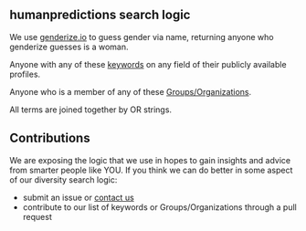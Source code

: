 ## humanpredictions search logic

We use [genderize.io](https://genderize.io/) to guess gender via name, returning
anyone who genderize guesses is a woman.

Anyone with any of these [keywords](../spreadsheets/keywords.csv) on any
field of their publicly available profiles.

Anyone who is a member of any of these
[Groups/Organizations](../spreadsheets/groups_and_organizations.csv).

All terms are joined together by OR strings.

## Contributions
We are exposing the logic that we use in hopes to gain insights and advice from
smarter people like YOU. If you think we can do better in some aspect of our
diversity search logic:
* submit an issue or [contact us](mailto:diversity@humanpredictions.io)
* contribute to our list of keywords or Groups/Organizations through a pull
  request


